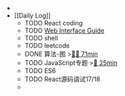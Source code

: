 -
- [[Daily Log]]
	- TODO React coding
	- TODO [Web Interface Guide](https://interfaces.rauno.me/)
	- TODO shell
	- TODO leetcode
	- DONE 算法-图 >[🍅🍅 71min](#agenda-pomo://?t=f-1686805297747-1500%2Cf-1686807182519-1500%2Cp-1686811438089-1250)
	- TODO JavaScript专题 >[🍅 25min](#agenda-pomo://?t=f-1686813865537-1500)
	- TODO ES6
	- TODO React源码调试17/18
	-